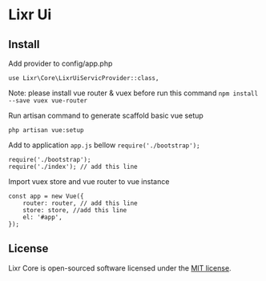 # Lixr Ui

## Install

Add provider to config/app.php
```
use Lixr\Core\LixrUiServicProvider::class,
```

Note: please install vue router & vuex before run this command
`npm install --save vuex vue-router`


Run artisan command to generate scaffold basic vue setup
```
php artisan vue:setup
```

Add to application `app.js` bellow `require('./bootstrap');`
```
require('./bootstrap');
require('./index'); // add this line
```

Import vuex store and vue router to vue instance
```
const app = new Vue({
	router: router, // add this line
	store: store, //add this line
	el: '#app',
});
```



## License

Lixr Core is open-sourced software licensed under the [MIT license](https://opensource.org/licenses/MIT).